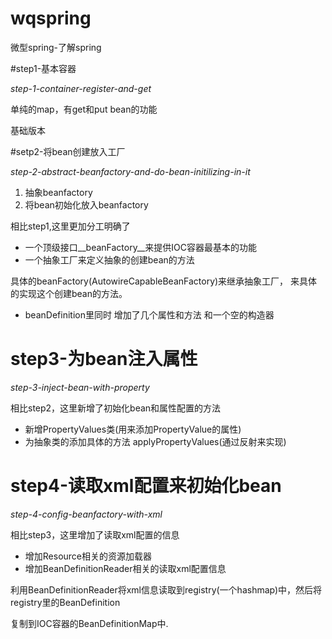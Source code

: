 # wqspring
微型spring-了解spring

#step1-基本容器

*step-1-container-register-and-get*

单纯的map，有get和put bean的功能

基础版本

#setp2-将bean创建放入工厂

*step-2-abstract-beanfactory-and-do-bean-initilizing-in-it*

1. 抽象beanfactory
2. 将bean初始化放入beanfactory

相比step1,这里更加分工明确了

+ 一个顶级接口__beanFactory__来提供IOC容器最基本的功能
+ 一个抽象工厂来定义抽象的创建bean的方法

具体的beanFactory(AutowireCapableBeanFactory)来继承抽象工厂，
来具体的实现这个创建bean的方法。

+ beanDefinition里同时 增加了几个属性和方法 和一个空的构造器

# step3-为bean注入属性

*step-3-inject-bean-with-property*

相比step2，这里新增了初始化bean和属性配置的方法

+ 新增PropertyValues类(用来添加PropertyValue的属性)
+ 为抽象类的添加具体的方法 applyPropertyValues(通过反射来实现)

# step4-读取xml配置来初始化bean

*step-4-config-beanfactory-with-xml*

相比step3，这里增加了读取xml配置的信息

+ 增加Resource相关的资源加载器
+ 增加BeanDefinitionReader相关的读取xml配置信息

利用BeanDefinitionReader将xml信息读取到registry(一个hashmap)中，然后将registry里的BeanDefinition

复制到IOC容器的BeanDefinitionMap中.



